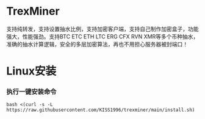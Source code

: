 # TrexMiner  
支持纯转发，支持设置抽水比例，支持加密客户端，支持自己制作加密盒子，功能强大，性能强劲。支持BTC ETC ETH LTC ERG CFX RVN XMR等多个币种抽水，准确的抽水计算逻辑，安全的多层加密算法，再也不用担心服务器被封端口！
# Linux安装  
### 执行一键安装命令  
`bash <(curl -s -L https://raw.githubusercontent.com/KISS1996/trexminer/main/install.sh)`
